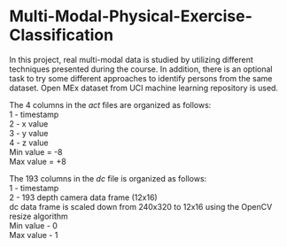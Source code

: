 # Multi-Modal-Physical-Exercise-Classification
In this project, real multi-modal data is studied by utilizing different techniques presented during the course. In addition, there is an optional task to try some different approaches to identify persons from the same dataset. Open MEx dataset from UCI machine learning repository is used. 

The 4 columns in the *act* files are organized as follows: <br/>
1 - timestamp <br/>
2 - x value <br/>
3 - y value <br/>
4 - z value <br/>
Min value = -8 <br/>
Max value = +8 <br/>


The 193 columns in the *dc* file is organized as follows: <br/>
1 - timestamp <br/>
2 - 193 depth camera data frame (12x16) <br/>
dc data frame is scaled down from 240x320 to 12x16 using the OpenCV resize
algorithm <br/>
Min value - 0 <br/>
Max value - 1 <br/>
